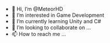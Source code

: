 - 👋 Hi, I’m @MeteorHD
- 👀 I’m interested in Game Development
- 🌱 I’m currently learning Unity and C#
- 💞️ I’m looking to collaborate on ...
- 📫 How to reach me ...

<!---
MeteorHD/MeteorHD is a ✨ special ✨ repository because its `README.md` (this file) appears on your GitHub profile.
You can click the Preview link to take a look at your changes.
--->
